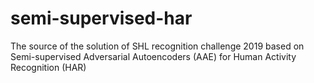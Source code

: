# semi-supervised-har
The source of the solution of SHL recognition challenge 2019 based on Semi-supervised Adversarial Autoencoders (AAE) for Human Activity Recognition (HAR)
